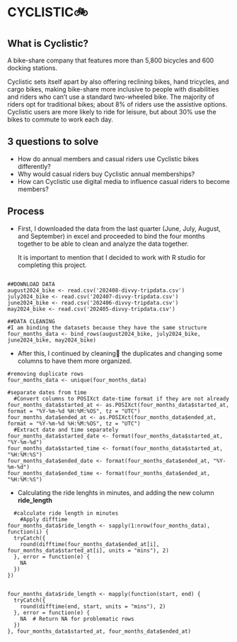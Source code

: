 # CYCLISTIC🚲
## What is Cyclistic?
A bike-share company that features more than 5,800 bicycles and 600 docking stations. 

Cyclistic sets itself apart by also offering reclining bikes, hand tricycles, and cargo bikes, making bike-share more inclusive to people with disabilities and riders who can’t use a standard two-wheeled bike. The majority of riders opt for traditional bikes; about 8% of riders use the assistive options. Cyclistic users are more likely to ride for leisure, but about 30% use the bikes to commute to work each day.

## 3 questions to solve
- How do annual members and casual riders use Cyclistic bikes differently? 
- Why would casual riders buy Cyclistic annual memberships? 
- How can Cyclistic use digital media to influence casual riders to become members?

## Process
* First, I downloaded the data from the last quarter (June, July, August, and September) in excel and proceeded to bind the four months together to be able to clean and analyze the data together.

  It is important to mention that I decided to work with R studio for completing this project.

```

##DOWNLOAD DATA
august2024_bike <- read.csv('202408-divvy-tripdata.csv')
july2024_bike <- read.csv('202407-divvy-tripdata.csv')
june2024_bike <- read.csv('202406-divvy-tripdata.csv')
may2024_bike <- read.csv('202405-divvy-tripdata.csv')

##DATA CLEANING
#I am binding the datasets because they have the same structure
four_months_data <- bind_rows(august2024_bike, july2024_bike, june2024_bike, may2024_bike)
```

* After this, I continued by cleaning🧹 the duplicates and changing some columns to have them more organized.
```
#removing duplicate rows
four_months_data <- unique(four_months_data)

#separate dates from time
  #Convert columns to POSIXct date-time format if they are not already
four_months_data$started_at <- as.POSIXct(four_months_data$started_at, format = "%Y-%m-%d %H:%M:%OS", tz = "UTC")
four_months_data$ended_at <- as.POSIXct(four_months_data$ended_at, format = "%Y-%m-%d %H:%M:%OS", tz = "UTC")
  #Extract date and time separately
four_months_data$started_date <- format(four_months_data$started_at, "%Y-%m-%d")
four_months_data$started_time <- format(four_months_data$started_at, "%H:%M:%S")
four_months_data$ended_date <- format(four_months_data$ended_at, "%Y-%m-%d")
four_months_data$ended_time <- format(four_months_data$ended_at, "%H:%M:%S")
```

* Calculating the ride lenghts in minutes, and adding the new column **ride_length**
```
  #calculate ride length in minutes
    #Apply difftime 
four_months_data$ride_length <- sapply(1:nrow(four_months_data), function(i) {
  tryCatch({
    round(difftime(four_months_data$ended_at[i], four_months_data$started_at[i], units = "mins"), 2)
  }, error = function(e) {
    NA  
  })
})


four_months_data$ride_length <- mapply(function(start, end) {
  tryCatch({
    round(difftime(end, start, units = "mins"), 2)
  }, error = function(e) {
    NA  # Return NA for problematic rows
  })
}, four_months_data$started_at, four_months_data$ended_at)
```
